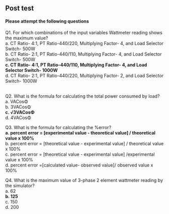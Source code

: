 ## Post test
#### Please attempt the following questions
Q1. For which combinations of the input variables Wattmeter reading shows the maximum value?<br>
a. CT Ratio- 4:1, PT Ratio-440/220, Multiplying Factor- 4, and Load Selector Switch- 500W<br>
b. CT Ratio- 2:1, PT Ratio-440/110, Multiplying Factor- 4, and Load Selector Switch- 500W<br>
<b>c. CT Ratio- 4:1, PT Ratio-440/110, Multiplying Factor- 4, and Load Selector Switch- 1000W</b><br>
d. CT Ratio- 2:1, PT Ratio-440/220, Multiplying Factor- 2, and Load Selector Switch- 1000W<br><br>

Q2. What is the formula for calculating the total power consumed by load?<br>
a. VACosΦ<br>
b. 3VACosΦ<br>
<b>c. √3VACosΦ</b><br>
d. 4VACosΦ<br>

Q3. What is the formula for calculating the %error?<br>
<b>a. percent error = [experimental value - theoretical value] / theoretical value x 100%</b><br>
b. percent error = [theoretical value - experimental value] / theoretical value x 100%<br>
c. percent error = [theoretical value - experimental value] /experimental value x 100%<br>
d. percent error =[calculated value- observed value]/ observed value x 100%<br>

Q4. What is the maximum value of 3-phase 2 element wattmeter reading  by the simulator? <br>
a. 62<br>
<b>b. 125</b><br>
c. 150<br>
d. 200<br>

